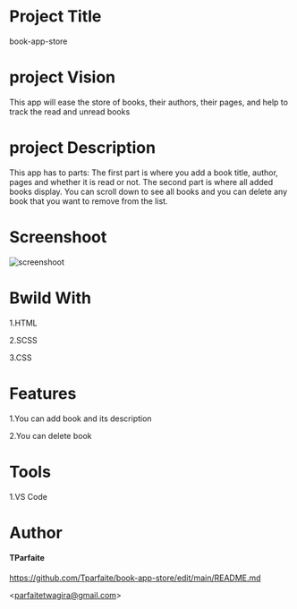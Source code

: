 # Project Title
book-app-store
# project Vision
This app will ease the store of books, their authors, their pages, and help to track the read and unread books
# project Description
This app has to parts: The first part is where you add a book title, author, pages and whether it is read or not. The second part is where all added books display. You can scroll down to see all books and you can delete any book that you want to remove from the list.
# Screenshoot
![screenshoot](https://user-images.githubusercontent.com/105437186/173237479-a7e6287d-3154-45e8-a086-ae79b78d716e.PNG)
# Bwild With 
1.HTML

2.SCSS

3.CSS

# Features
1.You can add book and its description

2.You can delete book
# Tools
1.VS Code
# Author
#### TParfaite
<https://github.com/Tparfaite/book-app-store/edit/main/README.md>

<[parfaitetwagira@gmail.com](https://mail.google.com/mail/u/0/?tab=rm&ogbl#inbox)>









